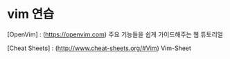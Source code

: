 # vim 연습
 
[OpenVim] : (https://openvim.com) 주요 기능들을 쉽게 가이드해주는 웹 튜토리얼


[Cheat Sheets] : (http://www.cheat-sheets.org/#Vim) Vim-Sheet
